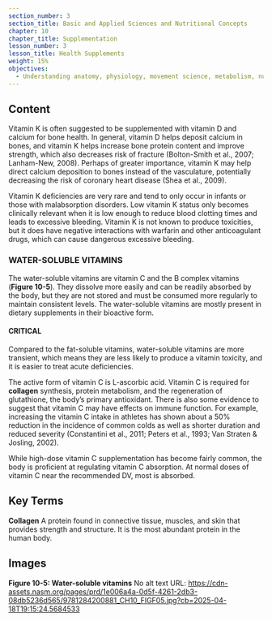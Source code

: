 ```yaml
---
section_number: 3
section_title: Basic and Applied Sciences and Nutritional Concepts
chapter: 10
chapter_title: Supplementation
lesson_number: 3
lesson_title: Health Supplements
weight: 15%
objectives:
  - Understanding anatomy, physiology, movement science, metabolism, nutrition, and supplementation.
---
```


## Content
Vitamin K is often suggested to be supplemented with vitamin D and calcium for bone health. In general, vitamin D helps deposit calcium in bones, and vitamin K helps increase bone protein content and improve strength, which also decreases risk of fracture (Bolton-Smith et al., 2007; Lanham-New, 2008). Perhaps of greater importance, vitamin K may help direct calcium deposition to bones instead of the vasculature, potentially decreasing the risk of coronary heart disease (Shea et al., 2009).

Vitamin K deficiencies are very rare and tend to only occur in infants or those with malabsorption disorders. Low vitamin K status only becomes clinically relevant when it is low enough to reduce blood clotting times and leads to excessive bleeding. Vitamin K is not known to produce toxicities, but it does have negative interactions with warfarin and other anticoagulant drugs, which can cause dangerous excessive bleeding.

### WATER-SOLUBLE VITAMINS

The water-soluble vitamins are vitamin C and the B complex vitamins (**Figure 10-5**). They dissolve more easily and can be readily absorbed by the body, but they are not stored and must be consumed more regularly to maintain consistent levels. The water-soluble vitamins are mostly present in dietary supplements in their bioactive form.

#### CRITICAL

Compared to the fat-soluble vitamins, water-soluble vitamins are more transient, which means they are less likely to produce a vitamin toxicity, and it is easier to treat acute deficiencies.

The active form of vitamin C is L-ascorbic acid. Vitamin C is required for **collagen** synthesis, protein metabolism, and the regeneration of glutathione, the body’s primary antioxidant. There is also some evidence to suggest that vitamin C may have effects on immune function. For example, increasing the vitamin C intake in athletes has shown about a 50% reduction in the incidence of common colds as well as shorter duration and reduced severity (Constantini et al., 2011; Peters et al., 1993; Van Straten & Josling, 2002).

While high-dose vitamin C supplementation has become fairly common, the body is proficient at regulating vitamin C absorption. At normal doses of vitamin C near the recommended DV, most is absorbed.

## Key Terms

**Collagen**
A protein found in connective tissue, muscles, and skin that provides strength and structure. It is the most abundant protein in the human body.

## Images

**Figure 10-5: Water-soluble vitamins**
No alt text
URL: https://cdn-assets.nasm.org/pages/prd/1e006a4a-0d5f-4261-2db3-08db5236d565/9781284200881_CH10_FIGF05.jpg?cb=2025-04-18T19:15:24.5684533